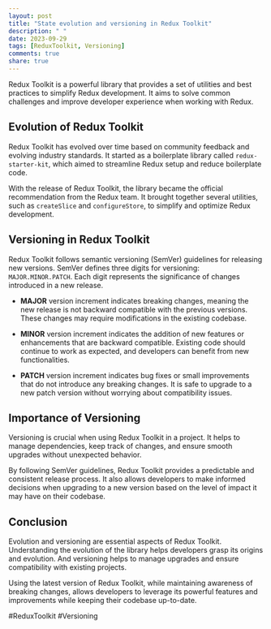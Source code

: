 ```yaml
---
layout: post
title: "State evolution and versioning in Redux Toolkit"
description: " "
date: 2023-09-29
tags: [ReduxToolkit, Versioning]
comments: true
share: true
---
```


Redux Toolkit is a powerful library that provides a set of utilities and best practices to simplify Redux development. It aims to solve common challenges and improve developer experience when working with Redux.

## Evolution of Redux Toolkit

Redux Toolkit has evolved over time based on community feedback and evolving industry standards. It started as a boilerplate library called `redux-starter-kit`, which aimed to streamline Redux setup and reduce boilerplate code.

With the release of Redux Toolkit, the library became the official recommendation from the Redux team. It brought together several utilities, such as `createSlice` and `configureStore`, to simplify and optimize Redux development.

## Versioning in Redux Toolkit

Redux Toolkit follows semantic versioning (SemVer) guidelines for releasing new versions. SemVer defines three digits for versioning: `MAJOR.MINOR.PATCH`. Each digit represents the significance of changes introduced in a new release.

- **MAJOR** version increment indicates breaking changes, meaning the new release is not backward compatible with the previous versions. These changes may require modifications in the existing codebase.

- **MINOR** version increment indicates the addition of new features or enhancements that are backward compatible. Existing code should continue to work as expected, and developers can benefit from new functionalities.

- **PATCH** version increment indicates bug fixes or small improvements that do not introduce any breaking changes. It is safe to upgrade to a new patch version without worrying about compatibility issues.

## Importance of Versioning

Versioning is crucial when using Redux Toolkit in a project. It helps to manage dependencies, keep track of changes, and ensure smooth upgrades without unexpected behavior.

By following SemVer guidelines, Redux Toolkit provides a predictable and consistent release process. It also allows developers to make informed decisions when upgrading to a new version based on the level of impact it may have on their codebase.

## Conclusion

Evolution and versioning are essential aspects of Redux Toolkit. Understanding the evolution of the library helps developers grasp its origins and evolution. And versioning helps to manage upgrades and ensure compatibility with existing projects.

Using the latest version of Redux Toolkit, while maintaining awareness of breaking changes, allows developers to leverage its powerful features and improvements while keeping their codebase up-to-date.

#ReduxToolkit #Versioning